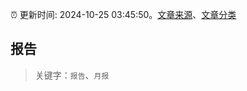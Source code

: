 :alarm_clock: 更新时间: 2024-10-25 03:45:50。[文章来源](/README.md)、[文章分类](/TAGS.md)

## 报告


> 关键字：`报告`、`月报`



